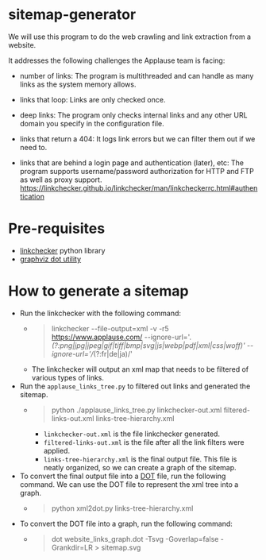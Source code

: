 # sitemap-generator

We will use this program to do the web crawling and link extraction from a website.

It addresses the following challenges the Applause team is facing:

 - number of links: The program is multithreaded and can handle as many links as the system memory allows.

- links that loop: Links are only checked once.

- deep links: The program only checks internal links and any other URL domain you specify in the configuration file.

- links that return a 404: It logs link errors but we can filter them out if we need to.

- links that are behind a login page and authentication (later), etc: The program supports username/password authorization for HTTP and FTP as well as proxy support. https://linkchecker.github.io/linkchecker/man/linkcheckerrc.html#authentication
  
# Pre-requisites
- [linkchecker](https://linkchecker.github.io/linkchecker/install.html) python library
- [graphviz dot utility](https://graphviz.org/download/)

# How to generate a sitemap

- Run the linkchecker with the following command:
  - > linkchecker --file-output=xml -v -r5 https://www.applause.com/ --ignore-url='.*(?:png|jpg|jpeg|gif|tiff|bmp|svg|js|webp|pdf|xml|css|woff)' --ignore-url='/*(?:fr|de|ja)/'
  - The linkchecker will output an xml map that needs to be filtered of various types of links.
- Run the `applause_links_tree.py` to filtered out links and generated the sitemap.
  - > python ./applause_links_tree.py linkchecker-out.xml filtered-links-out.xml links-tree-hierarchy.xml
    - `linkchecker-out.xml` is the file linkchecker generated.
    - `filtered-links-out.xml` is the file after all the link filters were applied.
    - `links-tree-hierarchy.xml` is the final output file. This file is neatly organized, so we can create a graph of the sitemap.
- To convert the final output file into a [DOT](https://graphviz.org/doc/info/lang.html) file, run the following command. We can use the DOT file to represent the xml tree into a graph.
  - > python xml2dot.py links-tree-hierarchy.xml
- To convert the DOT file into a graph, run the following command:
  - > dot website_links_graph.dot -Tsvg -Goverlap=false -Grankdir=LR > sitemap.svg
